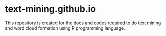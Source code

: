 # text-mining.github.io
This repository is created for the docs and codes required to do text mining and word cloud formation using R programming language.
